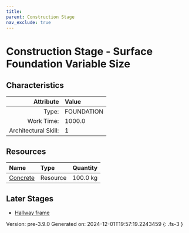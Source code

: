 ```yaml
---
title: 
parent: Construction Stage
nav_exclude: true
---
```

# Construction Stage - Surface Foundation Variable Size


## Characteristics

| Attribute      | Value |
|--------:|:------|
|Type:|FOUNDATION|
|Work Time:|1000.0|
|Architectural Skill:|1|

## Resources

| Name | Type | Quantity |
|:-----|:-----|-----:|
|[Concrete](../resource/concrete.html)|Resource|100.0 kg|

## Later Stages
- [Hallway frame](../construction/hallway-frame.html)


Version: pre-3.9.0 Generated on: 2024-12-01T19:57:19.2243459
{: .fs-3 }